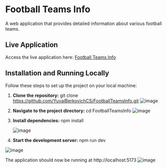 # Football Teams Info

A web application that provides detailed information about various football teams.

## Live Application

Access the live application here: [Football Teams Info](https://yuvalberkovichcs.github.io/FootballTeamsInfo/)

## Installation and Running Locally

Follow these steps to set up the project on your local machine:

1. **Clone the repository:**
   git clone https://github.com/YuvalBerkovichCS/FootballTeamsInfo.git
  ![image](https://github.com/user-attachments/assets/28cd9a5d-5a9e-4fbe-9112-09c569100790)

2. **Navigate to the project directory:**
  cd FootballTeamsInfo
        ![image](https://github.com/user-attachments/assets/1d15d6f8-563a-4a2e-8d27-7f00e1c64941)

3. **Install dependencies:**
  npm install   

     ![image](https://github.com/user-attachments/assets/c1926e34-8b56-4dbf-84b4-9c6bd3612f4e)
  
4. **Start the development server:**
  npm run dev

 ![image](https://github.com/user-attachments/assets/917b2812-b45c-480d-8356-854fdefe8a9e)

The application should now be running at http://localhost:5173
![image](https://github.com/user-attachments/assets/e0c4a1c3-9610-422c-bcac-fc6486f5a067)

